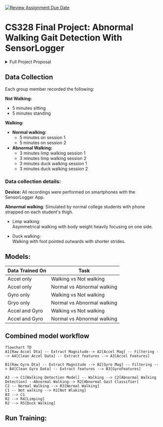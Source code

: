 [![Review Assignment Due Date](https://classroom.github.com/assets/deadline-readme-button-22041afd0340ce965d47ae6ef1cefeee28c7c493a6346c4f15d667ab976d596c.svg)](https://classroom.github.com/a/9NCpqSMm)

# CS328 Final Project: Abnormal Walking Gait Detection With SensorLogger
<details>
<summary>
Full Project Proposal
</summary>
Detecting abnormal gait can be useful for a variety of reasons. For example, “duck walking” is harmful for the knees and back, and can lead to injury if left uncaught. It is also useful to detect limping, which can be an underlying sign of further injury. Our project seeks to detect abnormal gait, so that a potential user could be notified if their walking gait needs to be fixed.
Due to the lack of real, authentic abnormal gait datasets online, we plan to collect all of our data by mimicking abnormal gait videos ourselves. All of our data will be collected by the accelerometer (and possibly gyroscope) on our phones. Each of our members will be performing normal gait walking and abnormal gait walking on solid ground, for each we will record the motion holding the phone and placing the phone in a pocket. Each recording will take a minute. In total, there will be 12 minutes of data separated by two classes – normal gait and abnormal gait. 

There will be three labels for the data we collect: not walking, normal walking, and abnormal walking. There will be a decision tree to first classify the data as either walking or not walking, and if the data is predicted to be walking, there will be a second decision tree to classify the data as either normal walking or abnormal walking. We plan to resample the walking data into sets of windows (after removing noise) from which features are extracted. To first classify the window as walking or not, we first extract the peaks for acceleration magnitude as well as the average acceleration for each window. To classify the window as normally walking versus abnormally walking, we find the peak accelerations in each window and extract the variation in peak acceleration. People who walk for a limp for example might have inconsistent footsteps and thus more variations in the acceleration of their steps. The magnitude of the orientation velocity is also used as people who walk abnormally might have a stronger swinging motion with their legs when they walk. 
</details>  

## Data Collection

Each group member recorded the following:

**Not Walking:**

- 5 minutes sitting
- 5 minutes standing

**Walking:**

- **Normal walking:**
  - 5 minutes on session 1
  - 5 minutes on session 2
- **Abnormal Walking:**
  - 3 minutes limp walking session 1
  - 3 minutes limp walking session 2
  - 3 minutes duck walking session 1
  - 3 minutes duck walking session 2

### Data collection details:

**Device:** All recordings were performed on smartphones with the SensorLogger App.

**Abnormal walking**: Simulated by normal college students with phone strapped on each student's thigh.

- Limp walking:  
Asymmetrical walking with body weight heavily focusing on one side. 

- Duck walking:  
Walking with foot pointed outwards with shorter strides. 

## Models:

| Data Trained On | Task |
| - | - |
| Accel only | Walking vs Not walking |
| Accel only | Normal vs Abnormal walking |
| Gyro only | Walking vs Not walking |
| Gryo only | Normal vs Abnormal walking |
|  Accel and Gyro | Walking vs Not walking |
| Accel and Gyro | Normal vs Abnormal walking |

## Combined model workflow

```mermaid
flowchart TD
A1[Raw Accel Dta] -- Extract Magnitude--> A2[Accel Mag] -- Filtering --> A4[Clean Accel Data] -- Extract features --> A3[Accel Features]

B1[Raw Gyro Dta] -- Extract Magnitude --> B2[Gyro Mag] -- Filtering --> B4[Clean Gyro Data] -- Extract features --> B3[GyroFeatures]

A3 --> C1[Walking Detection Model] -- Walking --> C2[Abnormal Walking Detection] --Abnormal Walking--> R2[Abnormal Gait Classifier]
C2 -- Normal Walking --> R3[Normal Walking]
C1 -- Not walking --> R1[Not Wlaking]
B3 --> C1
R2 --> R4[Limping]
R2 --> R5[Duck Walking]
```

## Run Training:



